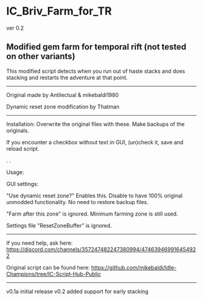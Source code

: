 # IC_Briv_Farm_for_TR

ver 0.2

Modified gem farm for temporal rift (not tested on other variants)
--
This modified script detects when you run out of haste stacks and does stacking and restarts the adventure at that point.

---


Original made by Antilectual & mikebaldi1980

Dynamic reset zone modification by Thatman

---
 
 
 Installation: Overwrite the original files with these. Make backups of the originals.
 
 If you encounter a checkbox without text in GUI, (un)check it, save and reload script.

.
.


Usage:

GUI settings:

"Use dynamic reset zone?" Enables this. Disable to have 100% original unmodded functionality. No need to restore backup files.

"Farm after this zone" is ignored. Minimum farming zone is still used.

Settings file "ResetZoneBuffer" is ignored.

---

If you need help, ask here: https://discord.com/channels/357247482247380994/474639469916454922

Original script can be found here: https://github.com/mikebaldi/Idle-Champions/tree/IC-Script-Hub-Public

---

v0.1a initial release
v0.2 added support for early stacking

